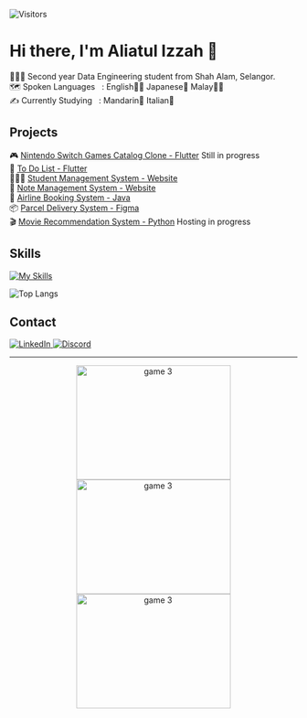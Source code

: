 ![Visitors](https://api.visitorbadge.io/api/visitors?path=https%3A%2F%2Fgithub.com%2Foishylea%2Flearn-github&labelColor=%23d9e3f0&countColor=%23697689&style=flat)

# Hi there, I'm Aliatul Izzah 🫧

👩🏻‍🎓 Second year Data Engineering student from Shah Alam, Selangor.<br>
🗺️ Spoken Languages&nbsp;&nbsp;&nbsp;: English💂🏻 Japanese🍡 Malay🧕🏻<br>
✍️ Currently Studying&nbsp;&nbsp;&nbsp;: Mandarin🐉 Italian🍕<br>

## Projects

🎮 [Nintendo Switch Games Catalog Clone - Flutter](https://switchsavvy-5465c.web.app/) Still in progress<br>
📱 [To Do List - Flutter](https://github.com/oishylea/Flutter-To-Do-List-App)<br>
👩🏻‍🏫 [Student Management System - Website](https://github.com/oishylea/YouthVenture)<br>
📒 [Note Management System - Website](https://github.com/oishylea/NoteManagementSystem)<br>
🛫 [Airline Booking System - Java](https://github.com/oishylea/AirlineBookingSystem)<br>
📦 [Parcel Delivery System - Figma](https://github.com/oishylea/ParcelDeliverySystem)<br>
🎬 [Movie Recommendation System - Python](https://github.com/oishylea/MovieRecommendation) Hosting in progress<br>


## Skills

[![My Skills](https://skillicons.dev/icons?i=js,html,css,cpp,java,php,dart,flutter,figma,r,firebase,py,ps)](https://skillicons.dev)

![Top Langs](https://github-readme-stats.vercel.app/api/top-langs/?username=oishylea&layout=compact)

## Contact

<p>
<a href="https://www.linkedin.com/in/aliatul-izzah/" target="_blank">
  <img src="https://skillicons.dev/icons?i=linkedin" alt="LinkedIn" />
</a>

<a href="https://discord.com/users/izzahalia" target="_blank">
  <img src="https://skillicons.dev/icons?i=discord" alt="Discord" />
</a>
</p>

---
<p align="center">
  <img src="https://media.giphy.com/media/13HBDT4QSTpveU/giphy.gif" alt="game 3" width="270" height="200">
  <img src="https://media.giphy.com/media/WJOq6yKop0A1y/giphy.gif" alt="game 3" width="270" height="200">
  <img src="https://media.giphy.com/media/KZGN8tU5OmFJC/giphy.gif" alt="game 3" width="270" height="200">
</p>

